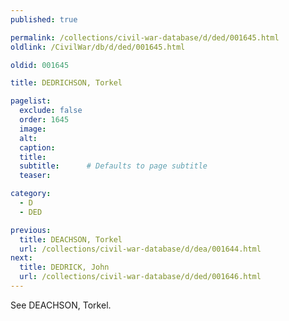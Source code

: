 ```yaml
---
published: true

permalink: /collections/civil-war-database/d/ded/001645.html
oldlink: /CivilWar/db/d/ded/001645.html

oldid: 001645

title: DEDRICHSON, Torkel

pagelist:
  exclude: false
  order: 1645
  image: 
  alt:
  caption:
  title:
  subtitle:      # Defaults to page subtitle
  teaser:

category: 
  - D 
  - DED

previous:
  title: DEACHSON, Torkel
  url: /collections/civil-war-database/d/dea/001644.html  
next:
  title: DEDRICK, John
  url: /collections/civil-war-database/d/ded/001646.html   
---
```

See DEACHSON, Torkel.